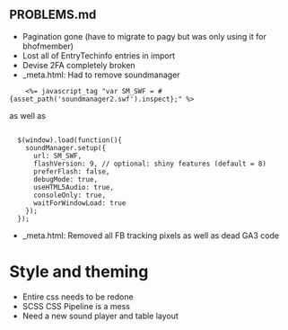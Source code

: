 PROBLEMS.md
----------
- Pagination gone (have to migrate to pagy but was only using it for bhofmember)
- Lost all of EntryTechinfo entries in import
- Devise 2FA completely broken
- _meta.html: Had to remove soundmanager
```
    <%= javascript_tag "var SM_SWF = #{asset_path('soundmanager2.swf').inspect};" %>
```

as well as
```

  $(window).load(function(){
    soundManager.setup({
      url: SM_SWF,
      flashVersion: 9, // optional: shiny features (default = 8)
      preferFlash: false,
      debugMode: true,
      useHTML5Audio: true,
      consoleOnly: true,
      waitForWindowLoad: true
    });
  });

```
- _meta.html: Removed all FB tracking pixels as well as dead GA3 code

# Style and theming

- Entire css needs to be redone
- SCSS CSS Pipeline is a mess
- Need a new sound player and table layout